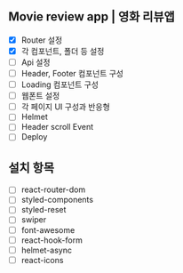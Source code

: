 ## Movie review app | 영화 리뷰앱

- [x] Router 설정
- [x] 각 컴포넌트, 폴더 등 설정
- [ ] Api 설정
- [ ] Header, Footer 컴포넌트 구성
- [ ] Loading 컴포넌트 구성
- [ ] 웹폰트 설정
- [ ] 각 페이지 UI 구성과 반응형
- [ ] Helmet
- [ ] Header scroll Event
- [ ] Deploy

## 설치 항목

- [ ] react-router-dom
- [ ] styled-components
- [ ] styled-reset
- [ ] swiper
- [ ] font-awesome
- [ ] react-hook-form
- [ ] helmet-async
- [ ] react-icons
